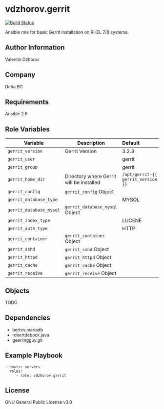 # vdzhorov.gerrit

[![Build Status](https://travis-ci.com/vdzhorov/ansible-role-gerrit.svg?branch=main)](https://travis-ci.com/github/vdzhorov/ansible-role-gerrit)

Ansible role for basic Gerrit installation on RHEL 7/8 systems.

## Author Information

Valentin Dzhorov

## Company

Delta.BG

## Requirements

Ansible 2.6

## Role Variables

|Variable|Description|Default|
|---|---|:--|
|```gerrit_version```|Gerrit Version|3.2.3|
|```gerrit_user```||gerrit|
|```gerrit_group```||gerrit|
|```gerrit_home_dir```|Directory where Gerrit will be installed|```/opt/gerrit-{{ gerrit_version }}```|
|```gerrit_config```|```gerrit_config``` Object||
|```gerrit_database_type```||MYSQL|
|```gerrit_database_mysql```|```gerrit_database_mysql``` Object||
|```gerrit_index_type```||LUCENE|
|```gerrit_auth_type```||HTTP|
|```gerrit_container```|```gerrit_container``` Object||
|```gerrit_sshd```|```gerrit_sshd``` Object||
|```gerrit_httpd```|```gerrit_httpd``` Object||
|```gerrit_cache```|```gerrit_cache``` Object||
|```gerrit_receive```|```gerrit_receive``` Object||

## Objects

TODO

## Dependencies

- bertvv.mariadb
- robertdebock.java
- geerlingguy.git

## Example Playbook

    - hosts: servers
      roles:
         - role: vdzhorov.gerrit

## License

GNU General Public License v3.0

